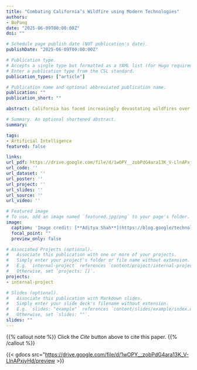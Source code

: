 ```yaml
---
title: "Combating California’s Wildfire using Modern Technologies"
authors:
- BoPang
date: "2025-06-09T00:00:00Z"
doi: ""

# Schedule page publish date (NOT publication's date).
publishDate: "2025-06-09T00:00:00Z"

# Publication type.
# Accepts a single type but formatted as a YAML list (for Hugo requirements).
# Enter a publication type from the CSL standard.
publication_types: ["article"]

# Publication name and optional abbreviated publication name.
publication: ""
publication_short: ""

abstract: California has faced increasingly devastating wildfires over the past two decades, with 2018 alone seeing nearly 1.8 million acres of land burned and billions of dollars in damages. As climate conditions worsen, traditional fire prevention and response methods are proving insufficient. This paper explores the role of emerging technologies in preventing, detecting, and responding to wildfires in California. Key innovations include wireless sensor networks that monitor environmental conditions such as carbon dioxide levels, temperature, and humidity to predict fire risks. Additionally, replacing overhead power lines—identified as a major ignition source—with underground or road-embedded alternatives is examined as a proactive solution. Early detection strategies are also discussed, particularly the use of drones equipped with infrared imaging and fire-detecting software to monitor vast areas in real-time. The integration of social media and mobile applications for civilian communication and emergency response coordination is proposed to enhance public engagement and situational awareness. By harnessing California’s technological infrastructure, especially the innovation power of Silicon Valley, these modern solutions present a feasible and necessary path forward in mitigating the catastrophic impact of wildfires. The paper concludes that gradual implementation of these technologies, alongside public education and regulatory support, is vital for sustainable wildfire management.

# Summary. An optional shortened abstract.
summary: 

tags:
- Artificial Intelligence
featured: false

links:
url_pdf: https://drive.google.com/file/d/1wOPY__zobPdG4ara13K_V-LlnAPxjyHd/view?usp=sharing
url_code: ''
url_dataset: ''
url_poster: ''
url_project: ''
url_slides: ''
url_source: ''
url_video: ''

# Featured image
# To use, add an image named `featured.jpg/png` to your page's folder. 
image:
  caption: 'Image credit: [**Aditya Shah**](https://blog.google/technology/ai/fighting-fire-machine-learning-two-students-use-tensorflow-predict-wildfires/)'
  focal_point: ""
  preview_only: false

# Associated Projects (optional).
#   Associate this publication with one or more of your projects.
#   Simply enter your project's folder or file name without extension.
#   E.g. `internal-project` references `content/project/internal-project/index.md`.
#   Otherwise, set `projects: []`.
projects:
- internal-project

# Slides (optional).
#   Associate this publication with Markdown slides.
#   Simply enter your slide deck's filename without extension.
#   E.g. `slides: "example"` references `content/slides/example/index.md`.
#   Otherwise, set `slides: ""`.
slides: ""
---
```


{{% callout note %}}
Click the *Cite* button above to cite this paper.
{{% /callout %}}

{{< gdocs src="https://drive.google.com/file/d/1wOPY__zobPdG4ara13K_V-LlnAPxjyHd/preview >}}
